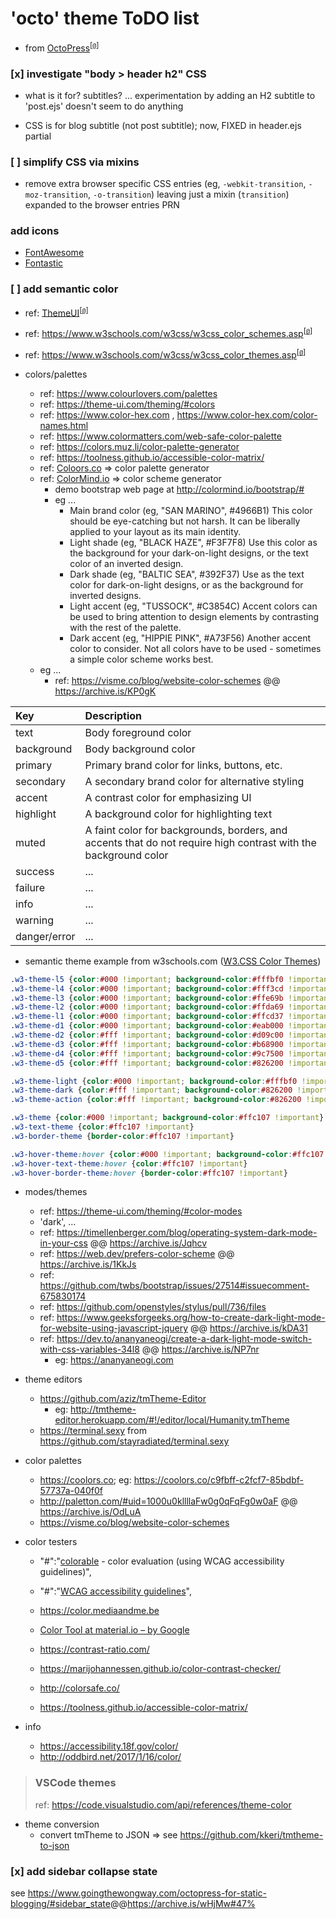 <!DOCTYPE markdown><!-- markdownlint-disable no-inline-html -->
<meta charset="utf-8" content="text/markdown" lang="en">
<!-- -## editors ## (emacs/sublime) -*- coding: utf8-nix; tab-width: 2; mode: markdown; indent-tabs-mode: nil; basic-offset: 2; st-word_wrap: 'true' -*- ## (jEdit) :tabSize=2:indentSize=2:mode=markdown: ## (notepad++) vim:tabstop=2:syntax=markdown:expandtab:smarttab:softtabstop=2 ## modeline (see <https://archive.is/djTUD>@@<http://webcitation.org/66W3EhCAP> ) -->
<!-- spell-checker:ignore expandtab markdownlint modeline smarttab softtabstop -->

<!-- markdownlint-disable heading-increment ul-style -->
<!-- spell-checker:ignore () octo Coloors -->

# 'octo' theme ToDO list

- from [OctoPress](http://octopress.org)<sup>[[`@`](https://archive.is/ZncqB)]</sup>

### [x] investigate "body > header h2" CSS

- what is it for? subtitles? ... experimentation by adding an H2 subtitle to 'post.ejs' doesn't seem to do anything

- CSS is for blog subtitle (not post subtitle); now, FIXED in header.ejs partial

### [ ] simplify CSS via mixins

- remove extra browser specific CSS entries (eg, `-webkit-transition`, `-moz-transition`, `-o-transition`) leaving just a mixin (`transition`) expanded to the browser entries PRN

### add icons

- [FontAwesome](https://fontawesome.com)
- [Fontastic](http://fontastic.me)

### [ ] add semantic color

- ref: [ThemeUI](https://theme-ui.com/theming)<sup>[[`@`](https://archive.is/9xRa4)]</sup>
- ref: <https://www.w3schools.com/w3css/w3css_color_schemes.asp><sup>[[`@`](https://archive.is/WnTLN)]</sup>
- ref: <https://www.w3schools.com/w3css/w3css_color_themes.asp><sup>[[`@`](https://archive.is/dnc1f)]</sup>

- colors/palettes
  - ref: <https://www.colourlovers.com/palettes>
  - ref: <https://theme-ui.com/theming/#colors>
  - ref: <https://www.color-hex.com> , <https://www.color-hex.com/color-names.html>
  - ref: <https://www.colormatters.com/web-safe-color-palette>
  - ref: <https://colors.muz.li/color-palette-generator>
  - ref: <https://toolness.github.io/accessible-color-matrix/>
  - ref: [Coloors.co](https://coolors.co) => color palette generator
  - ref: [ColorMind.io](http://colormind.io) => color scheme generator
    - demo bootstrap web page at <http://colormind.io/bootstrap/#>
    - eg ...
      - Main brand color (eg, "SAN MARINO", #4966B1) This color should be eye-catching but not harsh. It can be liberally applied to your layout as its main identity.
      - Light shade (eg, "BLACK HAZE", #F3F7F8) Use this color as the background for your dark-on-light designs, or the text color of an inverted design.
      - Dark shade (eg, "BALTIC SEA", #392F37) Use as the text color for dark-on-light designs, or as the background for inverted designs.
      - Light accent (eg, "TUSSOCK", #C3854C) Accent colors can be used to bring attention to design elements by contrasting with the rest of the palette.
      - Dark accent (eg, "HIPPIE PINK", #A73F56) Another accent color to consider. Not all colors have to be used - sometimes a simple color scheme works best.
  - eg ...
    - ref: <https://visme.co/blog/website-color-schemes> @@ <https://archive.is/KP0gK>

| Key          | Description                                                                                                     |
|:-------------|:----------------------------------------------------------------------------------------------------------------|
| text         | Body foreground color                                                                                           |
| background   | Body background color                                                                                           |
| primary      | Primary brand color for links, buttons, etc.                                                                    |
| secondary    | A secondary brand color for alternative styling                                                                 |
| accent       | A contrast color for emphasizing UI                                                                             |
| highlight    | A background color for highlighting text                                                                        |
| muted        | A faint color for backgrounds, borders, and accents that do not require high contrast with the background color |
| success      | ...                                                                                                             |
| failure      | ...                                                                                                             |
| info         | ...                                                                                                             |
| warning      | ...                                                                                                             |
| danger/error | ...                                                                                                             |

- semantic theme example from w3schools.com ([W3.CSS Color Themes](https://www.w3schools.com/w3css/w3css_color_themes.asp))

```css
.w3-theme-l5 {color:#000 !important; background-color:#fffbf0 !important}
.w3-theme-l4 {color:#000 !important; background-color:#fff3cd !important}
.w3-theme-l3 {color:#000 !important; background-color:#ffe69b !important}
.w3-theme-l2 {color:#000 !important; background-color:#ffda69 !important}
.w3-theme-l1 {color:#000 !important; background-color:#ffcd37 !important}
.w3-theme-d1 {color:#000 !important; background-color:#eab000 !important}
.w3-theme-d2 {color:#fff !important; background-color:#d09c00 !important}
.w3-theme-d3 {color:#fff !important; background-color:#b68900 !important}
.w3-theme-d4 {color:#fff !important; background-color:#9c7500 !important}
.w3-theme-d5 {color:#fff !important; background-color:#826200 !important}

.w3-theme-light {color:#000 !important; background-color:#fffbf0 !important}
.w3-theme-dark {color:#fff !important; background-color:#826200 !important}
.w3-theme-action {color:#fff !important; background-color:#826200 !important}

.w3-theme {color:#000 !important; background-color:#ffc107 !important}
.w3-text-theme {color:#ffc107 !important}
.w3-border-theme {border-color:#ffc107 !important}

.w3-hover-theme:hover {color:#000 !important; background-color:#ffc107 !important}
.w3-hover-text-theme:hover {color:#ffc107 !important}
.w3-hover-border-theme:hover {border-color:#ffc107 !important}
```

- modes/themes
  - ref: <https://theme-ui.com/theming/#color-modes>
  - 'dark', ...
  - ref: <https://timellenberger.com/blog/operating-system-dark-mode-in-your-css> @@ <https://archive.is/Jqhcv>
  - ref: <https://web.dev/prefers-color-scheme> @@ <https://archive.is/1KkJs>
  - ref: <https://github.com/twbs/bootstrap/issues/27514#issuecomment-675830174>
  - ref: <https://github.com/openstyles/stylus/pull/736/files>
  - ref: <https://www.geeksforgeeks.org/how-to-create-dark-light-mode-for-website-using-javascript-jquery> @@ <https://archive.is/kDA31>
  - ref: <https://dev.to/ananyaneogi/create-a-dark-light-mode-switch-with-css-variables-34l8> @@ <https://archive.is/NP7nr>
    - eg: <https://ananyaneogi.com>

- theme editors
  - <https://github.com/aziz/tmTheme-Editor>
    - eg: <http://tmtheme-editor.herokuapp.com/#!/editor/local/Humanity.tmTheme>
  - <https://terminal.sexy> from <https://github.com/stayradiated/terminal.sexy>

- color palettes
  - <https://coolors.co>; eg: <https://coolors.co/c9fbff-c2fcf7-85bdbf-57737a-040f0f>
  - <http://paletton.com/#uid=1000u0kllllaFw0g0qFqFg0w0aF> @@ <https://archive.is/OdLuA>
  - <https://visme.co/blog/website-color-schemes>

- color testers
  - "#":"[colorable](http://jxnblk.com/colorable) - color evaluation (using WCAG accessibility guidelines)",
  - "#":"[WCAG accessibility guidelines](https://www.w3.org/TR/WCAG20/#visual-audio-contrast)",

  - <https://color.mediaandme.be>
  - [Color Tool at material.io – by Google](material.io)
  - <https://contrast-ratio.com/>
  - <https://marijohannessen.github.io/color-contrast-checker/>
  - <http://colorsafe.co/>
  - <https://toolness.github.io/accessible-color-matrix/>

- info
  - <https://accessibility.18f.gov/color/>
  - <http://oddbird.net/2017/1/16/color/>

> ### VSCode themes
>
> ref: <https://code.visualstudio.com/api/references/theme-color>

- theme conversion
  - convert tmTheme to JSON => see <https://github.com/kkeri/tmtheme-to-json>

### [x] add sidebar collapse state

see <https://www.goingthewongway.com/octopress-for-static-blogging/#sidebar_state>@@<https://archive.is/wHjMw#47%>
